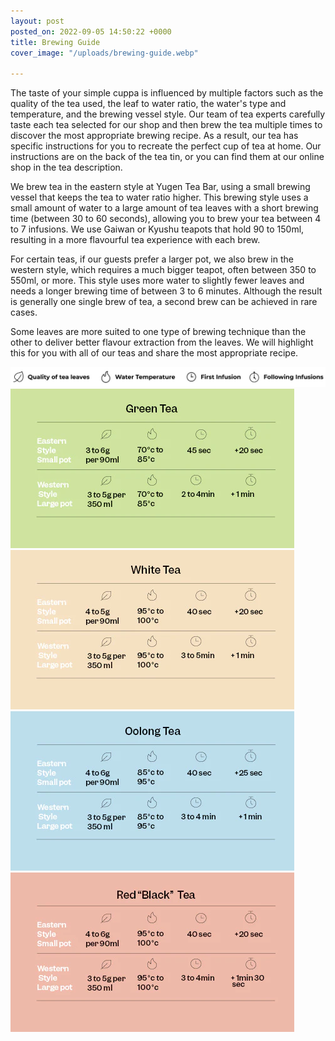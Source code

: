 ```yaml
---
layout: post
posted_on: 2022-09-05 14:50:22 +0000
title: Brewing Guide
cover_image: "/uploads/brewing-guide.webp"

---
```

The taste of your simple cuppa is influenced by multiple factors such as the quality of the tea used, the leaf to water ratio, the water's type and temperature, and the brewing vessel style. Our team of tea experts carefully taste each tea selected for our shop and then brew the tea multiple times to discover the most appropriate brewing recipe. As a result, our tea has specific instructions for you to recreate the perfect cup of tea at home. Our instructions are on the back of the tea tin, or you can find them at our online shop in the tea description.

We brew tea in the eastern style at Yugen Tea Bar, using a small brewing vessel that keeps the tea to water ratio higher. This brewing style uses a small amount of water to a large amount of tea leaves with a short brewing time (between 30 to 60 seconds), allowing you to brew your tea between 4 to 7 infusions. We use Gaiwan or Kyushu teapots that hold 90 to 150ml, resulting in a more flavourful tea experience with each brew.

For certain teas, if our guests prefer a larger pot, we also brew in the western style, which requires a much bigger teapot, often between 350 to 550ml, or more. This style uses more water to slightly fewer leaves and needs a longer brewing time of between 3 to 6 minutes. Although the result is generally one single brew of tea, a second brew can be achieved in rare cases.

Some leaves are more suited to one type of brewing technique than the other to deliver better flavour extraction from the leaves. We will highlight this for you with all of our teas and share the most appropriate recipe.

![](/uploads/legend2.png)![](/uploads/green_tea.webp)![](/uploads/white_tea.webp)![](/uploads/oolong.webp)![](/uploads/red_tea.webp)